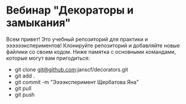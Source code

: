 # Вебинар "Декораторы и замыкания"
Всем привет! Это учебный репозиторий для практики и ээээээкспериментов! Клонируйте репозиторий и добавляйте новые файлики со своим кодом. Ниже памятка с основными командами, которые могут вам пригодиться:
- git clone git@github.com:janscf/decorators.git
- git add .
- git commit -m "Ээээксперимент Щербатова Яна"
- git pull
- git push
